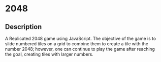 # 2048

## Description
<p> 
  A Replicated 2048 game using JavaScript. The objective of the game is to slide numbered tiles on a grid to combine them to create a tile with the number 2048; however, one can continue to play the game after reaching the goal, creating tiles with larger numbers.
<p>

